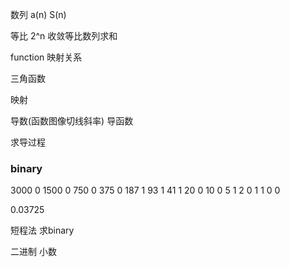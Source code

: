 数列 a(n) S(n)

等比 2^n 收敛等比数列求和

function 映射关系

三角函数

映射

导数(函数图像切线斜率) 导函数

求导过程 

### binary

3000 0
1500 0
750 0
375 0
187  1
93 1
41 1
20 0
10 0
5 1
2 0
1 1
0 0

0.03725

短程法 求binary

二进制 小数


